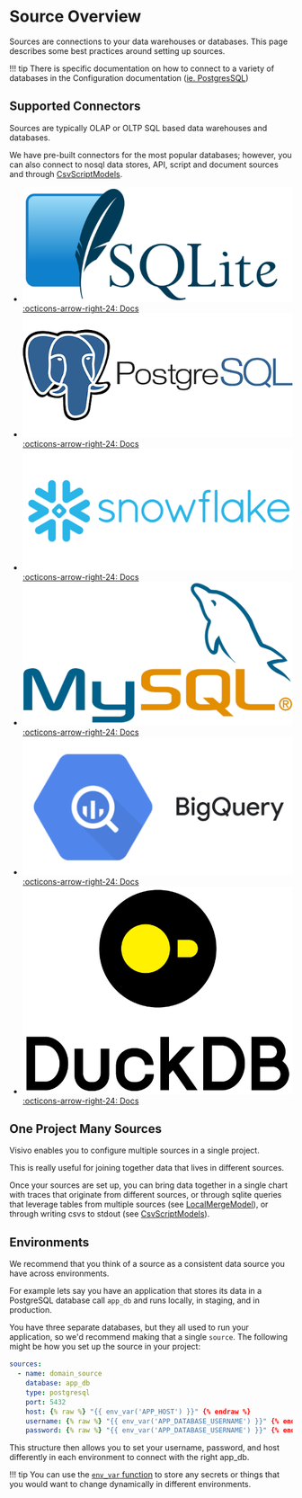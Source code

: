 # Source Overview
Sources are connections to your data warehouses or databases. This page describes some best practices around setting up sources. 

!!! tip
    There is specific documentation on how to connect to a variety of databases in the Configuration documentation ([ie. PostgresSQL](/../reference/configuration/sources/PostgresqlSource/))

## Supported Connectors 
Sources are typically OLAP or OLTP SQL based data warehouses and databases. 

We have pre-built connectors for the most popular databases; however, you can also connect to nosql data stores, API, script and document sources and through [CsvScriptModels](/../reference/configuration/Models/CsvScriptModel/).
<div class="grid cards" markdown>

- ![](../assets/source-logos/sqlite.png) [:octicons-arrow-right-24: Docs](/../reference/configuration/Sources/SqliteSource/)
- ![](../assets/source-logos/postgres.png) [:octicons-arrow-right-24: Docs](/../reference/configuration/Sources/PostgresqlSource/)
- ![](../assets/source-logos/snowflake.png) [:octicons-arrow-right-24: Docs](/../reference/configuration/Sources/SnowflakeSource/)
- ![](../assets/source-logos/mysql.png) [:octicons-arrow-right-24: Docs](/../reference/configuration/Sources/MysqlSource/)
- ![](../assets/source-logos/bigquery.png) [:octicons-arrow-right-24: Docs](/../reference/configuration/Sources/BigQuerySource/)
- ![](../assets/source-logos/duckdb.png) [:octicons-arrow-right-24: Docs](/../reference/configuration/Sources/DuckdbSource/)
</div>

## One Project Many Sources
Visivo enables you to configure multiple sources in a single project. 

This is really useful for joining together data that lives in different sources. 

Once your sources are set up, you can bring data together in a single chart with traces that originate from different sources, or through sqlite queries that leverage tables from multiple sources (see [LocalMergeModel](/../reference/configuration/Models/LocalMergeModel/)), or through writing csvs to stdout (see [CsvScriptModels](/../reference/configuration/Models/CsvScriptModel/)).


## Environments 
We recommend that you think of a source as a consistent data source you have across environments.  

For example lets say you have an application that stores its data in a PostgreSQL database call `app_db` and runs locally, in staging, and in production. 

You have three separate databases, but they all used to run your application, so we'd recommend making that a single `source`. The following might be how you set up the source in your project:

``` yaml
sources:
  - name: domain_source
    database: app_db
    type: postgresql
    port: 5432
    host: {% raw %} "{{ env_var('APP_HOST') }}" {% endraw %}
    username: {% raw %} "{{ env_var('APP_DATABASE_USERNAME') }}" {% endraw %}
    password: {% raw %} "{{ env_var('APP_DATABASE_USERNAME') }}" {% endraw %}
```

This structure then allows you to set your username, password, and host differently in each environment to connect with the right app_db. 

!!! tip 
    You can use the [`env_var` function](/../reference/functions/jinja/macros/#environment-variables-env_var) to store any secrets or things that you would want to change dynamically in different environments. 
